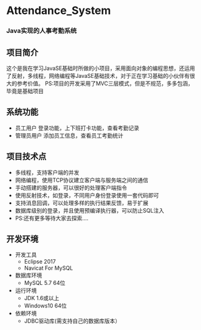 # Attendance_System
### Java实现的人事考勤系统
## 项目简介
这个是我在学习JavaSE基础时所做的小项目，采用面向对象的编程思想，还运用了反射，多线程，网络编程等JavaSE基础技术，对于正在学习基础的小伙伴有很大的参考价值。
PS:项目的开发采用了MVC三层模式，但是不规范，多多包涵，毕竟是基础项目
## 系统功能
* 员工用户
登录功能，上下班打卡功能，查看考勤记录
* 管理员用户
添加员工信息，查看员工考勤统计
## 项目技术点
* 多线程，支持客户端的并发
* 网络编程，使用TCP协议建立客户端与服务端之间的通信
* 手动搭建的服务器，可以很好的处理客户端指令
* 使用反射技术，如登录，不同用户身份登录使用一套代码即可
* 支持消息回调，可以处理多样的执行结果反馈，易于扩展
* 数据库级别的登录，并且使用预编译执行器，可以防止SQL注入
* PS:还有更多等待大家去探索....
## 开发环境
* 开发工具
	* Eclipse 2017
	* Navicat For MySQL
* 数据库环境
	* MySQL 5.7 64位
* 运行环境
	* JDK 1.6或以上
	* Windows10 64位
* 依赖环境
	* JDBC驱动库(需支持自己的数据库版本）
